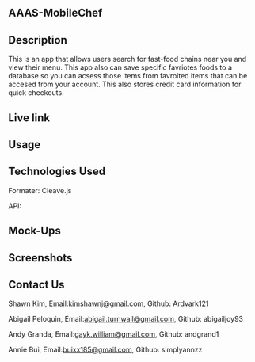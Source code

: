 ## AAAS-MobileChef

## Description

This is an app that allows users search for fast-food chains near you and view their menu. This app also can save specific favriotes foods to a database so you can acsess those items from favroited items that can be accesed from your account. This also stores credit card information for quick checkouts.

## Live link

## Usage

## Technologies Used

Formater: Cleave.js

API:

## Mock-Ups

## Screenshots

## Contact Us

Shawn Kim, Email:kimshawnj@gmail.com, Github: Ardvark121

Abigail Peloquin, Email:abigail.turnwall@gmail.com, Github: abigailjoy93

Andy Granda, Email:gayk.william@gmail.com, Github: andgrand1

Annie Bui, Email:buixx185@gmail.com, Github: simplyannzz
